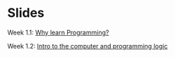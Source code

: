 # Slides

Week 1.1: [Why learn Programming?](https://eeb330.github.io/slides/00_Why_Programming.html)

Week 1.2: [Intro to the computer and programming logic](https://eeb330.github.io/slides/01_Computer_programming.html)